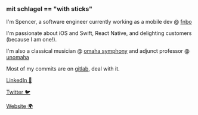 ### mit schlagel == "with sticks"

I'm Spencer, a software engineer currently working as a mobile dev @ [fnbo](https://www.fnbo.com)

I'm passionate about iOS and Swift, React Native, and delighting customers (because I am one!).

I'm also a classical musician @ [omaha symphony](https://omahasymphony.org) and adjunct professor @ [unomaha](https://www.unomaha.edu)

Most of my commits are on [gitlab](https://www.gitlab.com), deal with it.

[LinkedIn 💼](https://www.linkedin.com/in/spencer-jones-omaha/)

[Twitter 🐦](https://twitter.com/mitschlagel)

[Website 🌍](https://www.mitschlagel.github.io)

